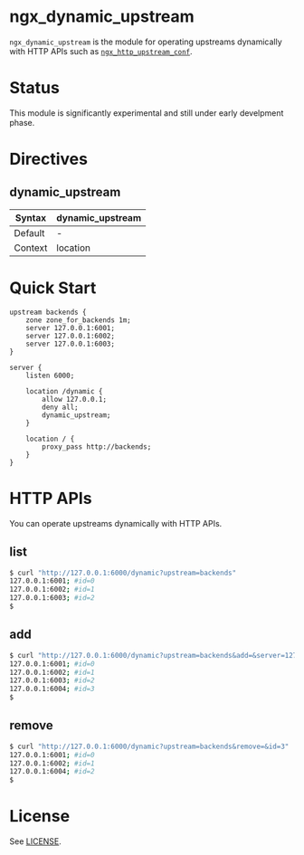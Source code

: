 # ngx_dynamic_upstream

`ngx_dynamic_upstream` is the module for operating upstreams dynamically with HTTP APIs
such as [`ngx_http_upstream_conf`](http://nginx.org/en/docs/http/ngx_http_upstream_conf_module.html).

# Status

This module is significantly experimental and still under early develpment phase.

# Directives

## dynamic_upstream

|Syntax |dynamic_upstream|
|-------|----------------|
|Default|-|
|Context|location|

# Quick Start

```nginx
upstream backends {
    zone zone_for_backends 1m;
    server 127.0.0.1:6001;
    server 127.0.0.1:6002;
    server 127.0.0.1:6003;
}

server {
    listen 6000;

    location /dynamic {
		allow 127.0.0.1;
	    deny all;
        dynamic_upstream;
    }

    location / {
	    proxy_pass http://backends;
    }
}
```

# HTTP APIs

You can operate upstreams dynamically with HTTP APIs.

## list

```bash
$ curl "http://127.0.0.1:6000/dynamic?upstream=backends"
127.0.0.1:6001; #id=0
127.0.0.1:6002; #id=1
127.0.0.1:6003; #id=2
$
```

## add

```bash
$ curl "http://127.0.0.1:6000/dynamic?upstream=backends&add=&server=127.0.0.1:6004"
127.0.0.1:6001; #id=0
127.0.0.1:6002; #id=1
127.0.0.1:6003; #id=2
127.0.0.1:6004; #id=3
$
```

## remove

```bash
$ curl "http://127.0.0.1:6000/dynamic?upstream=backends&remove=&id=3"
127.0.0.1:6001; #id=0
127.0.0.1:6002; #id=1
127.0.0.1:6004; #id=2
$
```

# License

See [LICENSE](https://github.com/cubicdaiya/ngx_dynamic_upstream/blob/master/LICENSE).
